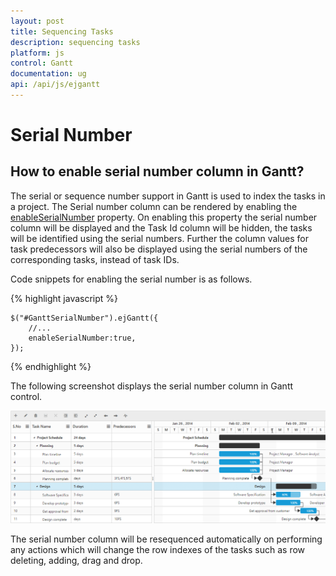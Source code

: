 ```yaml
---
layout: post
title: Sequencing Tasks
description: sequencing tasks
platform: js
control: Gantt
documentation: ug
api: /api/js/ejgantt
---
```


# Serial Number

## How to enable serial number column in Gantt?

The serial or sequence number support in Gantt is used to index the tasks in a project. The Serial number column can be rendered by enabling the [enableSerialNumber](/api/js/ejgantt#members:enableSerialNumber) property. On enabling this property the serial number column will be displayed and the Task Id column will be hidden, the tasks will be identified using the serial numbers. Further the column values for task predecessors will also be displayed using the serial numbers of the corresponding tasks, instead of task IDs.

Code snippets for enabling the serial number is as follows.

{% highlight javascript %}

    $("#GanttSerialNumber").ejGantt({
        //...
        enableSerialNumber:true,
    });

{% endhighlight %}

The following screenshot displays the serial number column in Gantt control.

![](/js/Gantt/Serial-Number_images/Serial_img1.png)

The serial number column will be resequenced automatically on performing any actions which will change the row indexes of the tasks such as row deleting, adding, drag and drop.